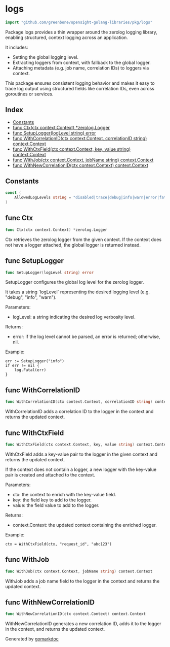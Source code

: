 <!-- gomarkdoc:embed:start -->

<!-- Code generated by gomarkdoc. DO NOT EDIT -->

# logs

```go
import "github.com/greenbone/opensight-golang-libraries/pkg/logs"
```

Package logs provides a thin wrapper around the zerolog logging library, enabling structured, context logging across an application.

It includes:

- Setting the global logging level.
- Extracting loggers from context, with fallback to the global logger.
- Attaching metadata \(e.g. job name, correlation IDs\) to loggers via context.

This package ensures consistent logging behavior and makes it easy to trace log output using structured fields like correlation IDs, even across goroutines or services.

## Index

- [Constants](<#constants>)
- [func Ctx\(ctx context.Context\) \*zerolog.Logger](<#Ctx>)
- [func SetupLogger\(logLevel string\) error](<#SetupLogger>)
- [func WithCorrelationID\(ctx context.Context, correlationID string\) context.Context](<#WithCorrelationID>)
- [func WithCtxField\(ctx context.Context, key, value string\) context.Context](<#WithCtxField>)
- [func WithJob\(ctx context.Context, jobName string\) context.Context](<#WithJob>)
- [func WithNewCorrelationID\(ctx context.Context\) context.Context](<#WithNewCorrelationID>)


## Constants

<a name="AllowedLogLevels"></a>

```go
const (
    AllowedLogLevels string = "disabled|trace|debug|info|warn|error|fatal|panic"
)
```

<a name="Ctx"></a>
## func Ctx

```go
func Ctx(ctx context.Context) *zerolog.Logger
```

Ctx retrieves the zerolog logger from the given context. If the context does not have a logger attached, the global logger is returned instead.

<a name="SetupLogger"></a>
## func SetupLogger

```go
func SetupLogger(logLevel string) error
```

SetupLogger configures the global log level for the zerolog logger.

It takes a string \`logLevel\` representing the desired logging level \(e.g. "debug", "info", "warn"\).

Parameters:

- logLevel: a string indicating the desired log verbosity level.

Returns:

- error: if the log level cannot be parsed, an error is returned; otherwise, nil.

Example:

```
err := SetupLogger("info")
if err != nil {
    log.Fatal(err)
}
```

<a name="WithCorrelationID"></a>
## func WithCorrelationID

```go
func WithCorrelationID(ctx context.Context, correlationID string) context.Context
```

WithCorrelationID adds a correlation ID to the logger in the context and returns the updated context.

<a name="WithCtxField"></a>
## func WithCtxField

```go
func WithCtxField(ctx context.Context, key, value string) context.Context
```

WithCtxField adds a key\-value pair to the logger in the given context and returns the updated context.

If the context does not contain a logger, a new logger with the key\-value pair is created and attached to the context.

Parameters:

- ctx: the context to enrich with the key\-value field.
- key: the field key to add to the logger.
- value: the field value to add to the logger.

Returns:

- context.Context: the updated context containing the enriched logger.

Example:

```
ctx = WithCtxField(ctx, "request_id", "abc123")
```

<a name="WithJob"></a>
## func WithJob

```go
func WithJob(ctx context.Context, jobName string) context.Context
```

WithJob adds a job name field to the logger in the context and returns the updated context.

<a name="WithNewCorrelationID"></a>
## func WithNewCorrelationID

```go
func WithNewCorrelationID(ctx context.Context) context.Context
```

WithNewCorrelationID generates a new correlation ID, adds it to the logger in the context, and returns the updated context.

Generated by [gomarkdoc](<https://github.com/princjef/gomarkdoc>)


<!-- gomarkdoc:embed:end -->